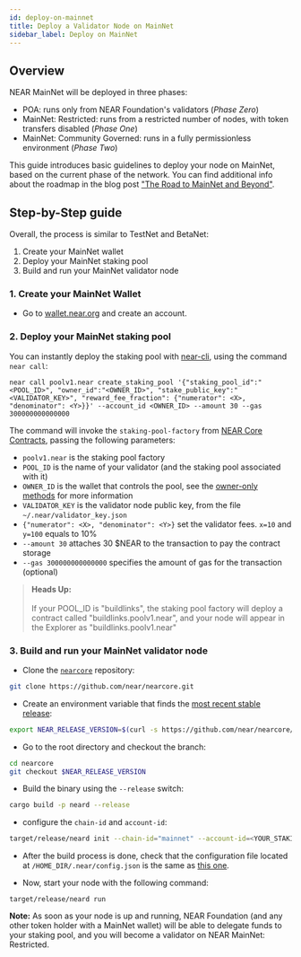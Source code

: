 ```yaml
---
id: deploy-on-mainnet
title: Deploy a Validator Node on MainNet
sidebar_label: Deploy on MainNet
---
```

## Overview

NEAR MainNet will be deployed in three phases:
* POA: runs only from NEAR Foundation's validators (_Phase Zero_)
* MainNet: Restricted: runs from a restricted number of nodes, with token transfers disabled (_Phase One_)
* MainNet: Community Governed: runs in a fully permissionless environment (_Phase Two_)

This guide introduces basic guidelines to deploy your node on MainNet, based on the current phase of the network. You can find additional info about the roadmap in the blog post ["The Road to MainNet and Beyond"](https://near.org/blog/mainnet-roadmap/).

## Step-by-Step guide

Overall, the process is similar to TestNet and BetaNet:
1. Create your MainNet wallet
2. Deploy your MainNet staking pool
3. Build and run your MainNet validator node

### 1. Create your MainNet Wallet
- Go to [wallet.near.org](https://wallet.near.org/) and create an account.

### 2. Deploy your MainNet staking pool
You can instantly deploy the staking pool with [near-cli](https://github.com/near/near-cli), using the command `near call`:

```
near call poolv1.near create_staking_pool '{"staking_pool_id":"<POOL_ID>", "owner_id":"<OWNER_ID>", "stake_public_key":"<VALIDATOR_KEY>", "reward_fee_fraction": {"numerator": <X>, "denominator": <Y>}}' --account_id <OWNER_ID> --amount 30 --gas 300000000000000
```

The command will invoke the `staking-pool-factory` from [NEAR Core Contracts](https://github.com/near/core-contracts), passing the following parameters:

- `poolv1.near` is the staking pool factory
- `POOL_ID` is the name of your validator (and the staking pool associated with it)
- `OWNER_ID` is the wallet that controls the pool, see the [owner-only methods](https://github.com/near/core-contracts/tree/master/staking-pool#owner-only-methods) for more information
- `VALIDATOR_KEY` is the validator node public key, from the file `~/.near/validator_key.json`
- `{"numerator": <X>, "denominator": <Y>}` set the validator fees. `x=10` and `y=100` equals to 10% 
- `--amount 30` attaches 30 $NEAR to the transaction to pay the contract storage
- `--gas 300000000000000` specifies the amount of gas for the transaction (optional)

<blockquote class="info">
<strong>Heads Up:</strong><br><br>
If your POOL_ID is "buildlinks", the staking pool factory will deploy a contract called "buildlinks.poolv1.near", and your node will appear in the Explorer as "buildlinks.poolv1.near"
</blockquote>

### 3. Build and run your MainNet validator node

- Clone the [`nearcore`](https://github.com/near/nearcore) repository:

```bash
git clone https://github.com/near/nearcore.git
```  

- Create an environment variable that finds the [most recent stable release](https://github.com/near/nearcore/releases):

```bash
export NEAR_RELEASE_VERSION=$(curl -s https://github.com/near/nearcore/releases/latest | tr '/" ' '\n' | grep "[0-9]\.[0-9]*\.[0-9]" | head -n 1)
```

- Go to the root directory and checkout the branch:

```bash
cd nearcore
git checkout $NEAR_RELEASE_VERSION
```

- Build the binary using the `--release` switch:

```bash
cargo build -p neard --release
```

- configure the `chain-id` and `account-id`:
  
```bash
target/release/neard init --chain-id="mainnet" --account-id=<YOUR_STAKING_POOL_ID>
```
  - After the build process is done, check that the configuration file located at `/HOME_DIR/.near/config.json` is the same as [this one](https://s3-us-west-1.amazonaws.com/build.nearprotocol.com/nearcore-deploy/mainnet/config.json).
 
  - Now, start your node with the following command:
```
target/release/neard run
```

**Note:** As soon as your node is up and running, NEAR Foundation (and any other token holder with a MainNet wallet) will be able to delegate funds to your staking pool, and you will become a validator on NEAR MainNet: Restricted.
